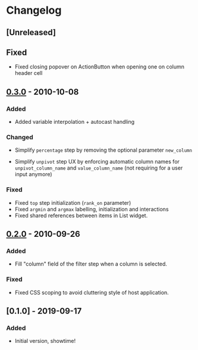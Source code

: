 # Changelog

## [Unreleased]

## Fixed
- Fixed closing popover on ActionButton when opening one on column header cell

## [0.3.0] - 2010-10-08

### Added

- Added variable interpolation + autocast handling

### Changed

- Simplify `percentage` step by removing the optional parameter `new_column`

- Simplify `unpivot` step UX by enforcing automatic column names for
  `unpivot_column_name` and `value_column_name` (not requiring for a user input
  anymore)

### Fixed

- Fixed `top` step initialization (`rank_on` parameter)
- Fixed `argmin` and `argmax` labelling, initialization and interactions
- Fixed shared references between items in List widget.

## [0.2.0] - 2010-09-26

### Added

- Fill "column" field of the filter step when a column is selected.

### Fixed

- Fixed CSS scoping to avoid cluttering style of host application.

## [0.1.0] - 2019-09-17

### Added

- Initial version, showtime!

[0.3.0]: https://github.com/ToucanToco/vue-query-builder/compare/v0.2.0...v0.3.0
[0.2.0]: https://github.com/ToucanToco/vue-query-builder/releases/tag/v0.2.0
